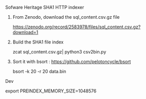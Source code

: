 Sofware Heritage SHA1 HTTP indexer

1. From Zenodo, download the sql_content.csv.gz file 

	https://zenodo.org/record/2583978/files/sql_content.csv.gz?download=1

2. Build the SHA1 file index 
	
	zcat sql_content.csv.gz| python3 csv2bin.py

3. Sort it with bsort : https://github.com/pelotoncycle/bsort

	bsort -k 20 -r 20 data.bin


Dev

export PREINDEX_MEMORY_SIZE=1048576




